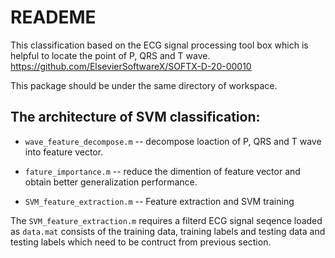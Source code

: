 # READEME
This classification based on the ECG signal processing tool box which is helpful to locate the point of P, QRS and T wave.
https://github.com/ElsevierSoftwareX/SOFTX-D-20-00010

This package should be under the same directory of workspace.
## The architecture of SVM classification:

+ ```wave_feature_decompose.m``` -- decompose loaction of P, QRS and T wave into feature vector.

+ ```fature_importance.m``` -- reduce the dimention of feature vector and obtain better generalization performance.

+ ```SVM_feature_extraction.m``` -- Feature extraction and SVM training

The ```SVM_feature_extraction.m``` requires a filterd ECG signal seqence loaded as ```data.mat``` consists of the training data, training labels and testing data and testing labels which need to be contruct from previous section.
